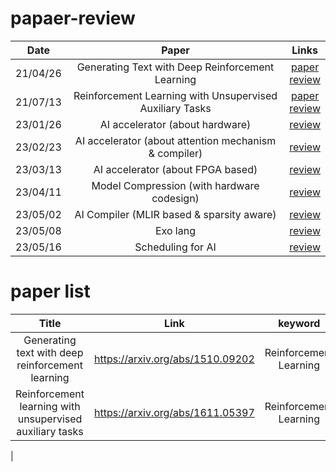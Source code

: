 # papaer-review
|Date|Paper|Links|
|:----:|:-------:|:----:|
|21/04/26|Generating Text with Deep Reinforcement Learning|[paper](https://arxiv.org/abs/1510.09202)<br>[review](/Reviews/Generating_Text_with_Deep_Reinforcement_Learning_.pdf)|
|21/07/13|Reinforcement Learning with Unsupervised Auxiliary Tasks|[paper](https://arxiv.org/abs/1611.05397)<br>[review](/Reviews/Reinforcement_Learning_with_Unsupervised_Auxiliary_Tasks.pdf)|
|23/01/26|AI accelerator (about hardware)|[review](/Reviews/AI_accelerator.pdf)|
|23/02/23|AI accelerator (about attention mechanism & compiler) |[review](/Reviews/02_23.pdf)|
|23/03/13|AI accelerator (about FPGA based) |[review](/Reviews/03_13.pdf)|
|23/04/11|Model Compression (with hardware codesign) |[review](/Reviews/model_compression.pdf)|
|23/05/02|AI Compiler (MLIR based & sparsity aware) |[review](/Reviews/ai_compiler.pdf)|
|23/05/08|Exo lang | [review](/Reviews/Exo_lang.pdf)|
|23/05/16|Scheduling for AI | [review](/Reviews/Scheduling_for_ai.pdf)|


# paper list

|Title|Link|keyword|published|presentation|
|:---------:|:-----:|:----:|:------:|:---:|
|Generating text with deep reinforcement learning|https://arxiv.org/abs/1510.09202|Reinforcement Learning|arXiv 2015|[review](/Reviews/Generating_Text_with_Deep_Reinforcement_Learning_.pdf)|
|Reinforcement learning with unsupervised auxiliary tasks |https://arxiv.org/abs/1611.05397|Reinforcement Learning| arXiv 2016|[review](/Reviews/Reinforcement_Learning_with_Unsupervised_Auxiliary_Tasks.pdf)|
|